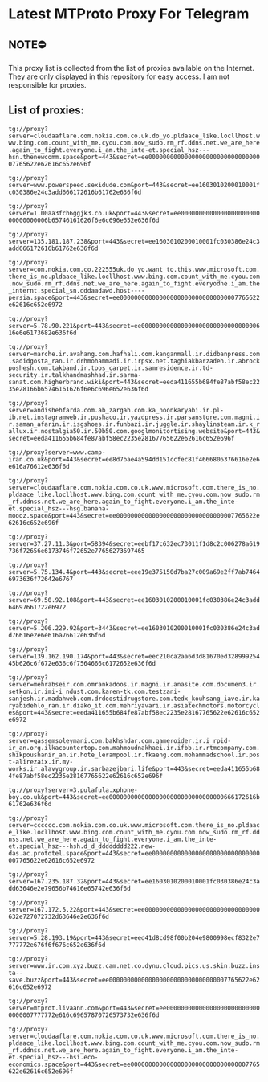 # Latest MTProto Proxy For Telegram

## NOTE⛔

This proxy list is collected from the list of proxies available on the Internet. They are only displayed in this repository for easy access. I am not responsible for proxies.

## List of proxies:

`tg://proxy?server=cloudaaflare.com.nokia.com.co.uk.do_yo.pldaace_like.locllhost.www.bing.com.count_with_me.cyou.com.now_sudo.rm_rf.ddns.net.we_are_here.again_to_fight.everyone.i_am.the_inte-et.special_hsz---hsn.thenewcomm.space&port=443&secret=ee000000000000000000000000000000007765622e62616c652e696f`

`tg://proxy?server=www.powerspeed.sexidude.com&port=443&secret=ee1603010200010001fc030386e24c3add666172616b61762e636f6d`

`tg://proxy?server=1.00aa3fch6ggjk3.co.uk&port=443&secret=ee000000000000000000000000000000006b65746161626f6e6c696e652e636f6d`

`tg://proxy?server=135.181.187.238&port=443&secret=ee1603010200010001fc030386e24c3add666172616b61762e636f6d`

`tg://proxy?server=com.nokia.com.co.222555uk.do_yo.want_to.this.www.microsoft.com.there_is_no.pldaace_like.locllhost.www.bing.com.count_with_me.cyou.com.now_sudo.rm_rf.ddns.net.we_are_here.again_to_fight.everyodne.i_am.the_internt.special_sn.dddaadawd.host----persia.space&port=443&secret=ee000000000000000000000000000000007765622e62616c652e6972`

`tg://proxy?server=5.78.90.221&port=443&secret=ee00000000000000000000000000000000616e6e6173682e636f6d`

`tg://proxy?server=marche.ir.avahang.com.hafhali.com.kanganmall.ir.didbanpress.com.sadidgosta_ran.ir.drhmohammadi.ir.irpsx.net.taghiakbarzadeh.ir.abrockposhesh.com.takband.ir.toos_carpet.ir.samresidence.ir.td-security.ir.talkhandmashhad.ir.sarma-sanat.com.higherbrand.wiki&port=443&secret=eeda411655b684fe87abf58ec2235e28166b65746161626f6e6c696e652e636f6d`

`tg://proxy?server=andishehfarda.com.ab_zargah.com.ka_noonkaryabi.ir.pl-ib.net.instagramweb.ir.pushaco.ir.yazdpress.ir.parsanstore.com.magni.ir.saman_afarin.ir.isgshoes.ir.funbazi.ir.juggle.ir.shaylinsteam.ir.k_rallux.ir.nostalgia50.ir.50b50.com.googlmonitortising.website&port=443&secret=eeda411655b684fe87abf58ec2235e28167765622e62616c652e696f`

`tg://proxy?server=www.camp-iran.co.uk&port=443&secret=ee8d7bae4a594dd151ccfec81f4666806376616e2e6e616a76612e636f6d`

`tg://proxy?server=cloudaaflare.com.nokia.com.co.uk.www.microsoft.com.there_is_no.pldaace_like.locllhost.www.bing.com.count_with_me.cyou.com.now_sudo.rm_rf.ddnss.net.we_are_here.again_to_fight.everyone.i_am.the_inte-et.special_hsz---hsg.banana-moooz.space&port=443&secret=ee000000000000000000000000000000007765622e62616c652e696f`

`tg://proxy?server=37.27.11.3&port=58394&secret=eebf17c632ec73011f1d8c2c006278a619736f72656e6173746f72652e77656273697465`

`tg://proxy?server=5.75.134.4&port=443&secret=eee19e375150d7ba27c009a69e2ff7ab74646973636f72642e6767`

`tg://proxy?server=69.50.92.108&port=443&secret=ee1603010200010001fc030386e24c3add64697661722e6972`

`tg://proxy?server=5.206.229.92&port=3443&secret=ee1603010200010001fc030386e24c3add76616e2e6e616a76612e636f6d`

`tg://proxy?server=139.162.190.174&port=443&secret=eec210ca2aa6d3d81670ed32899925445b626c6f672e636c6f7564666c6172652e636f6d`

`tg://proxy?server=mehrabseir.com.omrankadoos.ir.magni.ir.anasite.com.documen3.ir.setkon.ir.imi-i_ndust.com.karen-tk.com.testzani-sanjesh.ir.madahweb.com.drdoostidrugstore.com.tedx_kouhsang_iave.ir.karyabidehlo_ran.ir.diako_it.com.mehriyavari.ir.asiatechmotors.motorcycles&port=443&secret=eeda411655b684fe87abf58ec2235e28167765622e62616c652e6972`

`tg://proxy?server=qassemsoleymani.com.bakhshdar.com.gameroider.ir.i_rpid-ir_an.org.ilkacountertop.com.mahmoudnakhaei.ir.ifbb.ir.rtmcompany.com.shikpoushanir_an.ir.hote_lerampool.ir.fkaeng.com.mohammadschool.ir.post-alirezaix.ir.my-works.ir.alavygroup.ir.sarbazejbari.life&port=443&secret=eeda411655b684fe87abf58ec2235e28167765622e62616c652e696f`

`tg://proxy?server=3.pulafula.xphone-boy.co.uk&port=443&secret=ee00000000000000000000000000000000666172616b61762e636f6d`

`tg://proxy?server=cccccc.com.nokia.com.co.uk.www.microsoft.com.there_is_no.pldaace_like.locllhost.www.bing.com.count_with_me.cyou.com.now_sudo.rm_rf.ddnss.net.we_are_here.again_to_fight.everyone.i_am.the_inte-et.special_hsz---hsh.d_d_dddddddd222.new-das.ac.prototel.space&port=443&secret=ee000000000000000000000000000000007765622e62616c652e6972`

`tg://proxy?server=167.235.187.32&port=443&secret=ee1603010200010001fc030386e24c3add63646e2e79656b74616e65742e636f6d`

`tg://proxy?server=167.172.5.22&port=443&secret=ee00000000000000000000000000000000632e727072732d63646e2e636f6d`

`tg://proxy?server=5.28.193.19&port=443&secret=eed41d8cd98f00b204e9800998ecf8322e7777772e676f6f676c652e636f6d`

`tg://proxy?server=www.ir.com.xyz.buzz.cam.net.co.dynu.cloud.pics.us.skin.buzz.insta--save.buzz&port=443&secret=ee000000000000000000000000000000007765622e62616c652e6972`

`tg://proxy?server=mtprot.livaann.com&port=443&secret=ee000000000000000000000000000000007777772e616c69657870726573732e636f6d`

`tg://proxy?server=cloudaaflare.com.nokia.com.co.uk.www.microsoft.com.there_is_no.pldaace_like.locllhost.www.bing.com.count_with_me.cyou.com.now_sudo.rm_rf.ddnss.net.we_are_here.again_to_fight.everyone.i_am.the_inte-et.special_hsz---hsi.eco-economics.space&port=443&secret=ee000000000000000000000000000000007765622e62616c652e696f`

